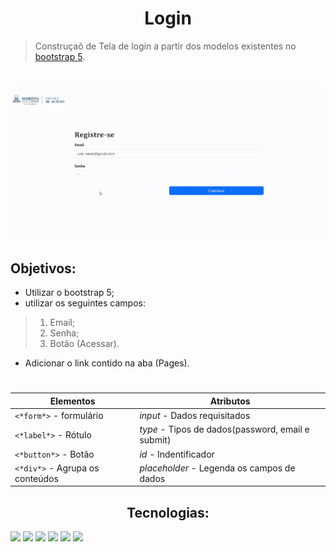 <h1 align=center>Login</h1>

>Construçaõ de Tela de login a partir dos modelos existentes no [bootstrap 5](https://getbootstrap.com/).
#
![Demonstração](20231130_221025.gif)
## Objetivos:

* Utilizar o bootstrap 5;
* utilizar os seguintes campos:
>1. Email;
>2. Senha;
>3. Botão (Acessar).
* Adicionar o link contido na aba (Pages).
#
| Elementos | Atributos |
| --- | --- |
| ``<*form*>`` - formulário | *input* - Dados requisitados
| ``<*label*>`` - Rótulo | *type* - Tipos de dados(password, email e submit)
| ``<*button*>`` - Botão | *id* - Indentificador
| ``<*div*>`` - Agrupa os conteúdos | *placeholder* - Legenda os campos de dados

<h2 align = center>Tecnologias:</h2>  

![](https://img.shields.io/badge/CSS3-1572B6?style=for-the-badge&logo=css3&logoColor=white)
![](https://img.shields.io/badge/HTML5-E34F26?style=for-the-badge&logo=html5&logoColor=white)
![](https://img.shields.io/badge/Bootstrap-563D7C?style=for-the-badge&logo=bootstrap&logoColor=white)
![](https://img.shields.io/badge/VSCode-0078D4?style=for-the-badge&logo=visual%20studio%20code&logoColor=white)
![](https://img.shields.io/badge/GitHub-100000?style=for-the-badge&logo=github&logoColor=white)
![](https://img.shields.io/badge/GIT-E44C30?style=for-the-badge&logo=git&logoColor=white)
